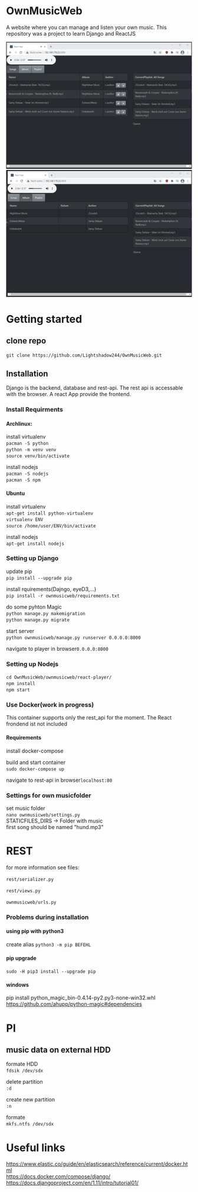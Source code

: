 # OwnMusicWeb
A website where you can manage and listen your own music. This repository was a project to learn Django and ReactJS  

![Example 01](images/example_02.png)
![Example 02](images/example_01.png)



# Getting started
## clone repo  
`git clone https://github.com/Lightshadow244/OwnMusicWeb.git`

## Installation
Django is the backend, database and rest-api. The rest api is accessable with the browser. A react App provide the frontend.
### Install Requirments
#### Archlinux:  
install virtualenv  
`pacman -S python`  
`python -m venv venv`  
`source venv/bin/activate` 

install nodejs  
`pacman -S nodejs`  
`pacman -S npm`

#### Ubuntu
install virtualenv  
`apt-get install python-virtualenv`  
`virtualenv ENV`  
`source /home/user/ENV/bin/activate`  

install nodejs  
`apt-get install nodejs`

### Setting up Django  
update pip  
`pip install --upgrade pip`

install rquirements(Dajngo, eyeD3,...)  
`pip install -r ownmusicweb/requirements.txt`

do some pyhton Magic  
`python manage.py makemigration`  
`python manage.py migrate`

start server  
`python ownmusicweb/manage.py runserver 0.0.0.0:8000`  

navigate to player in browser`0.0.0.0:8000`  

### Setting up Nodejs
`cd OwnMusicWeb/ownmusicweb/react-player/`  
`npm install`  
`npm start`

### Use Docker(work in progress)
This container supports only the rest_api for the moment. The React frondend ist not included  

#### Requirements
install docker-compose  

build and start container  
`sudo docker-compose up`

navigate to rest-api in browser`localhost:80`




### Settings for own musicfolder 
set music folder  
`nano ownmusicweb/settings.py`  
STATICFILES_DIRS -> Folder with music  
first song should be named "hund.mp3"

# REST
for more information see files:

`rest/serializer.py`

`rest/views.py`

`ownmusicweb/urls.py`

### Problems during installation
#### using pip with python3
create alias 
`python3 -m pip BEFEHL`
#### pip upgrade
`sudo -H pip3 install --upgrade pip`
#### windows
pip install python_magic_bin-0.4.14-py2.py3-none-win32.whl  
https://github.com/ahupp/python-magic#dependencies    

# PI
## music data on external HDD  
formate HDD  
`fdsik /dev/sdx`  
  
delete partition  
`:d`  
  
create new partition  
`:n`  
  
formate  
`mkfs.ntfs /dev/sdx`

# Useful links
https://www.elastic.co/guide/en/elasticsearch/reference/current/docker.html  
https://docs.docker.com/compose/django/  
https://docs.djangoproject.com/en/1.11/intro/tutorial01/  
